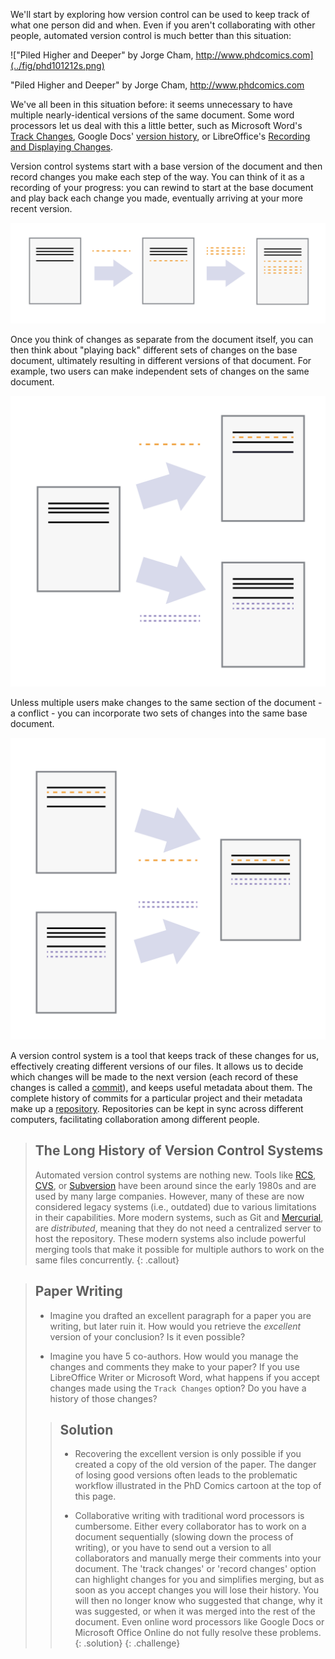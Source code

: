 We'll start by exploring how version control can be used to keep track
of what one person did and when. Even if you aren't collaborating with
other people, automated version control is much better than this
situation:

!["Piled Higher and Deeper" by Jorge Cham,
http://www.phdcomics.com](../fig/phd101212s.png)

"Piled Higher and Deeper" by Jorge Cham, http://www.phdcomics.com

We've all been in this situation before: it seems unnecessary to have
multiple nearly-identical versions of the same document. Some word
processors let us deal with this a little better, such as Microsoft
Word's [Track
Changes](https://support.office.com/en-us/article/Track-changes-in-Word-197ba630-0f5f-4a8e-9a77-3712475e806a),
Google Docs' [version
history](https://support.google.com/docs/answer/190843?hl=en), or
LibreOffice's [Recording and Displaying
Changes](https://help.libreoffice.org/Common/Recording_and_Displaying_Changes).

Version control systems start with a base version of the document and
then record changes you make each step of the way. You can think of it
as a recording of your progress: you can rewind to start at the base
document and play back each change you made, eventually arriving at your
more recent version.

![Changes Are Saved Sequentially](../fig/play-changes.png)

Once you think of changes as separate from the document itself, you can
then think about "playing back" different sets of changes on the base
document, ultimately resulting in different versions of that document.
For example, two users can make independent sets of changes on the same
document.

![Different Versions Can be Saved](../fig/versions.png)

Unless multiple users make changes to the same section of the document -
a conflict - you can incorporate two sets of changes into the same base
document.

![Multiple Versions Can be Merged](../fig/merge.png)

A version control system is a tool that keeps track of these changes for
us, effectively creating different versions of our files. It allows us
to decide which changes will be made to the next version (each record of
these changes is called a
[commit](%7B%7B%20page.root%20%7D%7D%7B%%20link%20reference.md%20%%7D#commit)),
and keeps useful metadata about them. The complete history of commits
for a particular project and their metadata make up a
[repository](%7B%7B%20page.root%20%7D%7D%7B%%20link%20reference.md%20%%7D#repository).
Repositories can be kept in sync across different computers,
facilitating collaboration among different people.

> The Long History of Version Control Systems
> -------------------------------------------
>
> Automated version control systems are nothing new. Tools like
> [RCS](https://en.wikipedia.org/wiki/Revision_Control_System),
> [CVS](https://en.wikipedia.org/wiki/Concurrent_Versions_System), or
> [Subversion](https://en.wikipedia.org/wiki/Apache_Subversion) have
> been around since the early 1980s and are used by many large
> companies. However, many of these are now considered legacy systems
> (i.e., outdated) due to various limitations in their capabilities.
> More modern systems, such as Git and
> [Mercurial](https://swcarpentry.github.io/hg-novice/), are
> *distributed*, meaning that they do not need a centralized server to
> host the repository. These modern systems also include powerful
> merging tools that make it possible for multiple authors to work on
> the same files concurrently. {: .callout}

> Paper Writing
> -------------
>
> -   Imagine you drafted an excellent paragraph for a paper you are
>     writing, but later ruin it. How would you retrieve the *excellent*
>     version of your conclusion? Is it even possible?
>
> -   Imagine you have 5 co-authors. How would you manage the changes
>     and comments they make to your paper? If you use LibreOffice
>     Writer or Microsoft Word, what happens if you accept changes made
>     using the `Track Changes` option? Do you have a history of those
>     changes?
>
> > Solution
> > --------
> >
> > -   Recovering the excellent version is only possible if you created
> >     a copy of the old version of the paper. The danger of losing
> >     good versions often leads to the problematic workflow
> >     illustrated in the PhD Comics cartoon at the top of this page.
> >
> > -   Collaborative writing with traditional word processors is
> >     cumbersome. Either every collaborator has to work on a document
> >     sequentially (slowing down the process of writing), or you have
> >     to send out a version to all collaborators and manually merge
> >     their comments into your document. The 'track changes' or
> >     'record changes' option can highlight changes for you and
> >     simplifies merging, but as soon as you accept changes you will
> >     lose their history. You will then no longer know who suggested
> >     that change, why it was suggested, or when it was merged into
> >     the rest of the document. Even online word processors like
> >     Google Docs or Microsoft Office Online do not fully resolve
> >     these problems. {: .solution} {: .challenge}
